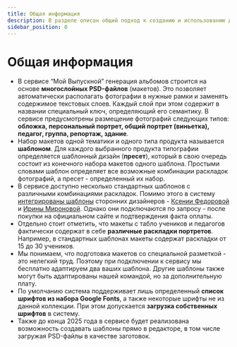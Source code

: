 ```yaml
---
title: Общая информация
description: В разделе описан общий подход к созданию и использованию дизайнов
sidebar_position: 0
---
```

# Общая информация

* В сервисе “Мой Выпускной” генерация альбомов строится на основе __многослойных PSD-файлов__ (макетов). Это позволяет автоматически располагать фотографии в нужные рамки и заменять содержимое текстовых слоев. Каждый слой при этом содержит в названии специальный ключ, определяющий его семантику. В сервисе предусмотрены размещение фотографий следующих типов: __обложка, персональный портрет, общий портрет (виньетка), педагог, группа, репортаж, здание__.
* Набор макетов одной тематики и одного типа продукта называется __шаблоном__. Для каждого выбранного продукта типографии определяется шаблонный дизайн (__пресет__), который в свою очередь состоит из конечного набора макетов одного шаблона. Простыми словами шаблон определяет все возможные комбинации раскладок фотографий, а пресет - определенный их набор.
* В сервисе доступно несколько стандартных шаблонов с различными комбинациями раскладок. Помимо этого в систему [интегрированы шаблоны](/general/third-party-templates) сторонних дизайнеров - [Ксении Федоровой](https://mirramian.art/) и [Ирины Мироновой](https://mironova.studio/). Однако они подключаются по запросу - после покупки на официальном сайте и подтверждения факта оплаты.
* Отдельно стоит отметить, что макеты с табло учеников и педагогов фактически содержат в себе __различные раскладки портретов__. Например, в стандартных шаблонах макеты содержат раскладки от 15 до 30 учеников.
* Мы понимаем, что подготовка макетов со специальной разметкой - это нелегкий труд. Поэтому при подключении к сервису мы бесплатно адаптируем два ваших шаблона. Другие шаблоны также могут быть адаптированы нашей командой, но за дополнительную плату.
* По умолчанию система поддерживает лишь определенный __список шрифтов из набора Google Fonts__, а также некоторые шрифты не из данной коллекции. При этом допускается __загрузка собственных шрифтов__ в систему.
* Также до конца 2025 года в сервисе будет реализована возможность создавать шаблоны прямо в редакторе, в том числе загружая PSD-файлы в качестве заготовок.